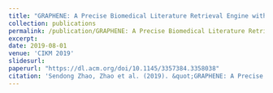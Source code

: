 ```yaml
---
title: "GRAPHENE: A Precise Biomedical Literature Retrieval Engine with Graph Augmented Deep Learning and External Knowledge Empowerment"
collection: publications
permalink: /publication/GRAPHENE: A Precise Biomedical Literature Retrieval Engine with Graph Augmented Deep Learning and External Knowledge Empowerment
excerpt: 
date: 2019-08-01
venue: 'CIKM 2019'
slidesurl: 
paperurl: "https://dl.acm.org/doi/10.1145/3357384.3358038"
citation: 'Sendong Zhao, Zhao et al. (2019). &quot;GRAPHENE: A Precise Biomedical Literature Retrieval Engine with Graph Augmented Deep Learning and External Knowledge Empowerment.&quot; <i>CIKM 2019</i>.'
---
```

